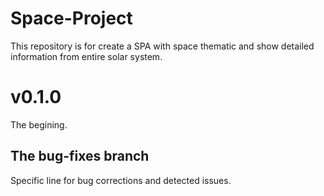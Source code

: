 # Space-Project
This repository is for create a SPA with space thematic and show detailed information from entire solar system.

# v0.1.0

The begining.

## The bug-fixes branch

Specific line for bug corrections and detected issues.